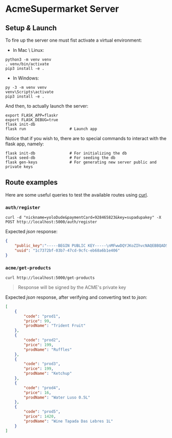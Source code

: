 # AcmeSupermarket Server

## Setup _&_ Launch

To fire up the server one must fist activate a virtual environment:

* In Mac \ Linux:
```shell
python3 -m venv venv
. venv/bin/activate
pip3 install -e .
```

* In Windows:
```shell
py -3 -m venv venv
venv\Scripts\activate
pip3 install -e .
```

And then, to actually launch the server:
```shell
export FLASK_APP=flaskr
export FLASK_DEBUG=true
flask init-db
flask run                   # Launch app
```

Notice that if you wish to, there are to special commands to interact with the flask app, namely:
```shell
flask init-db               # For initializing the db
flask seed-db               # For seeding the db
flask gen-keys              # For generating new server public and private keys
```

## Route examples

Here are some useful queries to test the available routes using [curl](https://curl.haxx.se).

### `auth/register`
```shell
curl -d "nickname=yoloDude&paymentCard=928465823&key=supadupakey" -X POST http://localhost:5000/auth/register
```

Expected _json_ response:
```json
{
    "public_key":"-----BEGIN PUBLIC KEY-----\nMFwwDQYJKoZIhvcNAQEBBQADSwAwSAJBANj1kmumzLb3q5VzHVpfi2/d7MvZGVTh\npAult04LidIjLKQo/PQX3SiT7QXwH3fAKEqinOJdxSS0ZATe/FXygMsCAwEAAQ==\n-----END PUBLIC KEY-----\n",
    "uuid": "1c7372bf-03b7-47cd-9cfc-eb68a6b1e406"
}
```

### `acme/get-products`
```shell
curl http://localhost:5000/get-products
```
> Response will be signed by the ACME's private key

Expected _json_ response, after verifying and converting text to _json_:
```json
[
    {
        "code": "prod1",
        "price": 99,
        "prodName": "Trident Fruit"
    },
    {
        "code": "prod2",
        "price": 199,
        "prodName": "Ruffles"
    },
    {
        "code": "prod3",
        "price": 199,
        "prodName": "Ketchup"
    },
    {
        "code": "prod4",
        "price": 16,
        "prodName": "Water Luso 0.5L"
    },
    {
        "code": "prod5",
        "price": 1420,
        "prodName": "Wine Tapada Das Lebres 1L"
    }
]
```